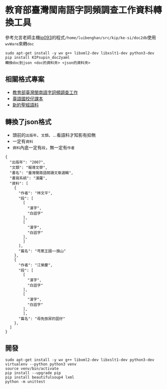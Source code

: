 # 教育部臺灣閩南語字詞頻調查工作資料轉換工具

參考允言老師主機[ip093](https://github.com/Taiwanese-Corpus/Ungian_Tsu2-ki1#ip093)的程式`/home/luibenghan/src/kip/ke-si/doc2db`使用`wvWare`來轉`doc`
```
sudo apt-get install -y wv g++ libxml2-dev libxslt1-dev python3-dev
pip install KIPsupin_doc2yaml
轉換doc到json <doc的資料夾> <json的資料夾>
```

## 相關格式專案
* [教育部臺灣閩南語字詞頻調查工作](https://github.com/Taiwanese-Corpus/Ungian_2009_KIPsupin)
* [臺語國校仔課本](https://github.com/Taiwanese-Corpus/kok4hau7-kho3pun2)
* [新約聖經語料](https://github.com/Taiwanese-Corpus/Pakhelke-1916_KoTan-1975_hiantaiekpun-2008_tailwanese-bible)

## 轉換了json格式

* 頭前的`出版年`、`文類`、…看語料才知影有抑無
* 一定有`資料`
* `資料`內底一定有`段`，無一定有`作者`

```
{
  "出版年": "2007",
  "文類": "報導文學",
  "書名": "臺灣閩南語朗讀文章選輯",
  "書寫系統": "漢羅",
  "資料": [
    {
      "作者": "林文平",
      "段": [
        [
          "漢字",
          "白話字"
        ],
        [
          "漢字",
          "白話字"
        ],
        ]
      ],
      "篇名": "芎蕉王國──旗山"
    },
    {
      "作者": "江榮慶",
      "段": [
        [
          "漢字",
          "白話字"
        ],
        [
          "漢字",
          "白話字"
        ],
        ],
      "篇名": "毋免放尿的囡仔"
    },
  ]
}
```

## 開發
```
sudo apt-get install -y wv g++ libxml2-dev libxslt1-dev python3-dev
virtualenv --python python3 venv
source venv/bin/activate
pip install --upgrade pip
pip install beautifulsoup4 lxml
python -m unittest
```

